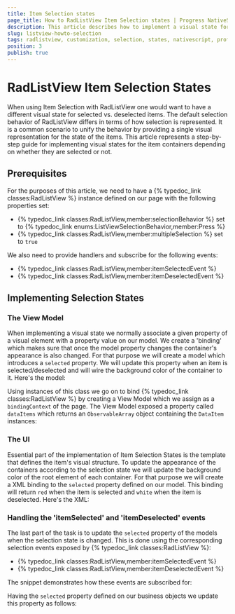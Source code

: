 ```yaml
---
title: Item Selection states
page_title: How to RadListView Item Selection states | Progress NativeScript UI Documentation
description: This article describes how to implement a visual state for selected or deselected items in RadListView.
slug: listview-howto-selection
tags: radlistview, customization, selection, states, nativescript, professional, ui
position: 3
publish: true
---
```

# RadListView Item Selection States
When using Item Selection with RadListView one would want to have a different visual state for selected vs. deselected items. The default selection behavior of RadListView differs in terms of how selection is represented. It is a common scenario to unify the behavior by providing a single visual representation for the state of the items. This article represents a step-by-step guide for implementing visual states for the item containers depending on whether they are selected or not.

## Prerequisites
For the purposes of this article, we need to have a {% typedoc_link classes:RadListView %} instance defined on our page with the following properties set:
- {% typedoc_link classes:RadListView,member:selectionBehavior %} set to {% typedoc_link enums:ListViewSelectionBehavior,member:Press %}
- {% typedoc_link classes:RadListView,member:multipleSelection %} set to `true`

We also need to provide handlers and subscribe for the following events:
- {% typedoc_link classes:RadListView,member:itemSelectedEvent %}
- {% typedoc_link classes:RadListView,member:itemDeselectedEvent %}

## Implementing Selection States
### The View Model
When implementing a visual state we normally associate a given property of a visual element with a property value on our model. We create a 'binding' which makes sure that once the model property changes the container's appearance is also changed. For that purpose we will create a model which introduces a `selected` property. We will update this property when an item is selected/deselected and will wire the background color of the container to it. Here's the model:

<snippet id='listview-howto-item-selection-model'/>

Using instances of this class we go on to bind {% typedoc_link classes:RadListView %} by creating a View Model which we assign as a `bindingContext` of the page. The View Model exposed a property called `dataItems` which returns an `ObservableArray` object containing the `DataItem` instances:

<snippet id='listview-howto-item-selection-page-model'/>

### The UI
Essential part of the implementation of Item Selection States is the template that defines the item's visual structure. To update the appearance of the containers according to the selection state we will update the background color of the root element of each container. For that purpose we will create a XML binding to the `selected` property defined on our model. This binding will return `red` when the item is selected and `white` when the item is deselected. Here's the XML:

<snippet id='listview-howto-item-selection-template-xml'/>

### Handling the 'itemSelected' and 'itemDeselected' events
The last part of the task is to update the `selected` property of the models when the selection state is changed. This is done using the corresponding selection events exposed by {% typedoc_link classes:RadListView %}:

- {% typedoc_link classes:RadListView,member:itemSelectedEvent %}
- {% typedoc_link classes:RadListView,member:itemDeselectedEvent %}

The snippet demonstrates how these events are subscribed for:

<snippet id='listview-howto-item-selection-events-xml'/>

Having the `selected` property defined on our business objects we update this property as follows:

<snippet id='listview-howto-item-selection-events'/>
